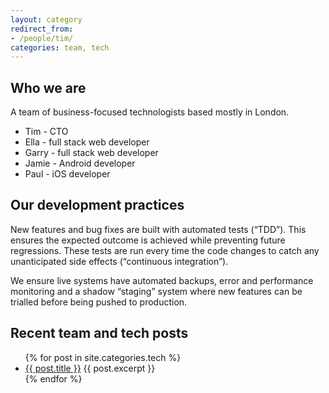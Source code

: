 ```yaml
---
layout: category
redirect_from:
- /people/tim/
categories: team, tech
---
```


## Who we are
A team of business-focused technologists based mostly in London.

* Tim - CTO
* Ella - full stack web developer
* Garry - full stack web developer
* Jamie - Android developer
* Paul - iOS developer

## Our development practices

New features and bug fixes are built with automated tests (“TDD”). This ensures the expected outcome is achieved while preventing future regressions. These tests are run every time the code changes to catch any unanticipated side effects (“continuous integration”).

We ensure live systems have automated backups, error and performance monitoring and a shadow “staging” system where new features can be trialled before being pushed to production.


## Recent team and tech posts

<ul>
  {% for post in site.categories.tech %}
    <li>
      <a href="{{ post.url }}">{{ post.title }}</a>
      {{ post.excerpt }}
    </li>
  {% endfor %}
</ul>
